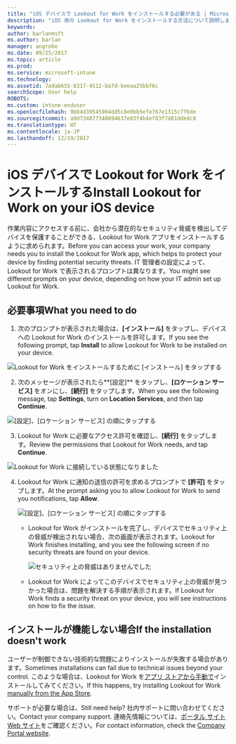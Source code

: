 ```yaml
---
title: "iOS デバイスで Lookout for Work をインストールする必要がある | Microsoft Docs"
description: "iOS 用の Lookout for Work をインストールする方法について説明します。"
keywords: 
author: barlanmsft
ms.author: barlan
manager: angrobe
ms.date: 09/25/2017
ms.topic: article
ms.prod: 
ms.service: microsoft-intune
ms.technology: 
ms.assetid: 7adab655-8317-4512-ba7d-beeaa25bbf6c
searchScope: User help
ROBOTS: 
ms.custom: intune-enduser
ms.openlocfilehash: 9bb4d39545964dd5c8e0bb5efe767e1315c7f6de
ms.sourcegitcommit: a9d734877340894637e03f4b4ef83f7d01ddedc8
ms.translationtype: HT
ms.contentlocale: ja-JP
ms.lasthandoff: 12/19/2017
---
```

# <a name="install-lookout-for-work-on-your-ios-device"></a><span data-ttu-id="7cf77-103">iOS デバイスで Lookout for Work をインストールする</span><span class="sxs-lookup"><span data-stu-id="7cf77-103">Install Lookout for Work on your iOS device</span></span>


<span data-ttu-id="7cf77-104">作業内容にアクセスする前に、会社から潜在的なセキュリティ脅威を検出してデバイスを保護することができる、Lookout for Work アプリをインストールするように求められます。</span><span class="sxs-lookup"><span data-stu-id="7cf77-104">Before you can access your work, your company needs you to install the Lookout for Work app, which helps to protect your device by finding potential security threats.</span></span> <span data-ttu-id="7cf77-105">IT 管理者の設定によって、Lookout for Work で表示されるプロンプトは異なります。</span><span class="sxs-lookup"><span data-stu-id="7cf77-105">You might see different prompts on your device, depending on how your IT admin set up Lookout for Work.</span></span>


## <a name="what-you-need-to-do"></a><span data-ttu-id="7cf77-106">必要事項</span><span class="sxs-lookup"><span data-stu-id="7cf77-106">What you need to do</span></span>

1.  <span data-ttu-id="7cf77-107">次のプロンプトが表示された場合は、**[インストール]** をタップし、デバイスへの Lookout for Work のインストールを許可します。</span><span class="sxs-lookup"><span data-stu-id="7cf77-107">If you see the following prompt, tap **Install** to allow Lookout for Work to be installed on your device.</span></span>

  ![Lookout for Work をインストールするために [インストール] をタップする](./media/ios-mtd-install-app-request.png)

2. <span data-ttu-id="7cf77-109">次のメッセージが表示されたら**[設定]** をタップし、**[ロケーション サービス]** をオンにし、**[続行]** をタップします。</span><span class="sxs-lookup"><span data-stu-id="7cf77-109">When you see the following message, tap **Settings**, turn on **Location Services**, and then tap **Continue**.</span></span>

  ![[設定]、[ロケーション サービス] の順にタップする](./media/ios-lfw-allow-location-services.png)

3. <span data-ttu-id="7cf77-111">Lookout for Work に必要なアクセス許可を確認し、**[続行]** をタップします。</span><span class="sxs-lookup"><span data-stu-id="7cf77-111">Review the permissions that Lookout for Work needs, and tap **Continue**.</span></span>

  ![Lookout for Work に接続している状態になりました](./media/ios-lfw-permissions-lookout-needs.png)

4. <span data-ttu-id="7cf77-113">Lookout for Work に通知の送信の許可を求めるプロンプトで **[許可]** をタップします。</span><span class="sxs-lookup"><span data-stu-id="7cf77-113">At the prompt asking you to allow Lookout for Work to send you notifications, tap **Allow**.</span></span>

     ![[設定]、[ロケーション サービス] の順にタップする](./media/ios-lfw-allow-notifications.png)

   * <span data-ttu-id="7cf77-115">Lookout for Work がインストールを完了し、デバイスでセキュリティ上の脅威が検出されない場合、次の画面が表示されます。</span><span class="sxs-lookup"><span data-stu-id="7cf77-115">Lookout for Work finishes installing, and you see the following screen if no security threats are found on your device.</span></span>

     ![セキュリティ上の脅威はありませんでした](./media/ios-lfw-no-threats-found.png)

   * <span data-ttu-id="7cf77-117">Lookout for Work によってこのデバイスでセキュリティ上の脅威が見つかった場合は、問題を解決する手順が表示されます。</span><span class="sxs-lookup"><span data-stu-id="7cf77-117">If Lookout for Work finds a security threat on your device, you will see instructions on how to fix the issue.</span></span>

## <a name="if-the-installation-doesnt-work"></a><span data-ttu-id="7cf77-118">インストールが機能しない場合</span><span class="sxs-lookup"><span data-stu-id="7cf77-118">If the installation doesn't work</span></span>

<span data-ttu-id="7cf77-119">ユーザーが制御できない技術的な問題によりインストールが失敗する場合があります。</span><span class="sxs-lookup"><span data-stu-id="7cf77-119">Sometimes installations can fail due to technical issues beyond your control.</span></span> <span data-ttu-id="7cf77-120">このような場合は、Lookout for Work を[アプリ ストアから手動で](https://itunes.apple.com/app/lookout-for-work/id997193468)インストールしてみてください。</span><span class="sxs-lookup"><span data-stu-id="7cf77-120">If this happens, try installing Lookout for Work [manually from the App Store](https://itunes.apple.com/app/lookout-for-work/id997193468).</span></span>

<span data-ttu-id="7cf77-121">サポートが必要な場合は、</span><span class="sxs-lookup"><span data-stu-id="7cf77-121">Still need help?</span></span> <span data-ttu-id="7cf77-122">社内サポートに問い合わせてください。</span><span class="sxs-lookup"><span data-stu-id="7cf77-122">Contact your company support.</span></span> <span data-ttu-id="7cf77-123">連絡先情報については、[ポータル サイト Web サイト](https://portal.manage.microsoft.com#HelpDeskDialog)をご確認ください。</span><span class="sxs-lookup"><span data-stu-id="7cf77-123">For contact information, check the [Company Portal website](https://portal.manage.microsoft.com#HelpDeskDialog).</span></span>

